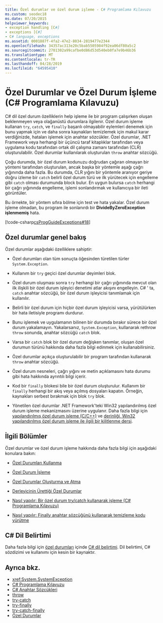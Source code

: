 ```yaml
---
title: Özel durumlar ve özel durum işleme - C# Programlama Kılavuzu
ms.custom: seodec18
ms.date: 07/20/2015
helpviewer_keywords:
- exception handling [C#]
- exceptions [C#]
- C# language, exceptions
ms.assetid: 0001887f-4fa2-47e2-8034-2819477e2344
ms.openlocfilehash: 34357ac313e20c5bab5505984f92ea06df80a5c2
ms.sourcegitcommit: 2701302a99cafbe0d86d53d540eb0fa7e9b46b36
ms.translationtype: MT
ms.contentlocale: tr-TR
ms.lasthandoff: 04/28/2019
ms.locfileid: "64595410"
---
```

# <a name="exceptions-and-exception-handling-c-programming-guide"></a>Özel Durumlar ve Özel Durum İşleme (C# Programlama Kılavuzu)
C# dil özel durum özelliklerin help işleme ile bir program çalışırken oluşan beklenmeyen veya olağanüstü durumlara ilgilenir. Özel durum işleme kullanan `try`, `catch`, ve `finally` başarılı olmayabilir eylemleri denemek için bunu yapmak için ve daha sonra kaynakları temizlemek için makul karar verdiğinizde, hataları işlemek için anahtar sözcükler. Özel durumlar, .NET Framework veya herhangi bir üçüncü taraf kitaplıklar tarafından veya uygulama kodu tarafından ortak dil çalışma zamanı tarafından (CLR) oluşturulabilir. Özel durumlar kullanılarak oluşturulan `throw` anahtar sözcüğü.  
  
 Çoğu durumda, bir özel durum kodunuzu doğrudan çağıran olmayan bir yöntemi tarafından oluşturulan, ancak başka bir yöntemle aşağı çağrı yığınında daha fazla. Bu durumda, CLR yığını bir yöntemle aranıyor geriye doğru izleme bir `catch` belirli özel durum türü ve ilk yürütecek için engelleme gibi `catch` olması durumunda block bulur. En uygun bulursa `catch` herhangi bir çağrı yığınında engelleme, işlemi sonlandırmak ve kullanıcıya bir ileti görüntüler.  
  
 Bu örnekte, bir yöntem sıfıra bölme için test ve hata yakalar. Özel durum işleme olmadan, bu program ile sonlanırdı bir **DivideByZeroException işlenmemiş** hata.  
  
 [!code-csharp[csProgGuideExceptions#18](~/samples/snippets/csharp/VS_Snippets_VBCSharp/csProgGuideExceptions/CS/Exceptions.cs#18)]  
  
## <a name="exceptions-overview"></a>Özel durumlar genel bakış  
 Özel durumlar aşağıdaki özelliklere sahiptir:  
  
- Özel durumları olan tüm sonuçta öğesinden türetilen türler `System.Exception`.  
  
- Kullanım bir `try` geçici özel durumlar deyimleri blok.  
  
- Özel durum oluşması sonra `try` herhangi bir çağrı yığınında mevcut olan ilk ilişkili bir özel durum işleyici denetimi atlar akışını engelleyin. C# ' ta, `catch` anahtar sözcüğü, bir özel durum işleyicisi tanımlamak için kullanılır.  
  
- Belirli bir özel durum için hiçbir özel durum işleyicisi varsa, yürütülürken bir hata iletisiyle programı durdurur.  
  
- Bunu işlemek ve uygulamanın bilinen bir durumda bırakır sürece bir özel durum yakalamayın. Yakalarsanız, `System.Exception`, kullanarak rethrow `throw` sonunda, anahtar sözcüğü `catch` blok.  
  
- Varsa bir `catch` blok bir özel durum değişken tanımlar, oluşan özel durumun türünü hakkında daha fazla bilgi edinmek için kullanabilirsiniz.  
  
- Özel durumlar açıkça oluşturulabilir bir program tarafından kullanarak `throw` anahtar sözcüğü.  
  
- Özel durum nesneleri, çağrı yığını ve metin açıklamasını hata durumu gibi hata hakkında ayrıntılı bilgi içerir.  
  
- Kod bir `finally` blokesi bile bir özel durum oluşturulur. Kullanım bir `finally` herhangi bir akış veya açılmış dosyaları kapatın. Örneğin, kaynakları serbest bırakmak için blok `try` blok.  
  
- Yönetilen özel durumlar .NET Framework'teki Win32 yapılandırılmış özel durum işleme mekanizmasını üzerine uygulanır. Daha fazla bilgi için [yapılandırılmış özel durum işleme (C/C++)](/cpp/cpp/structured-exception-handling-c-cpp) ve [derinliği, Win32 yapılandırılmış özel durum işleme ile ilgili bir kilitlenme dersi](https://bytepointer.com/resources/pietrek_crash_course_depths_of_win32_seh.htm).  
  
## <a name="related-sections"></a>İlgili Bölümler  
 Özel durumlar ve özel durum işleme hakkında daha fazla bilgi için aşağıdaki konulara bakın:  
  
- [Özel Durumları Kullanma](../../../csharp/programming-guide/exceptions/using-exceptions.md)  
  
- [Özel Durum İşleme](../../../csharp/programming-guide/exceptions/exception-handling.md)  
  
- [Özel Durumlar Oluşturma ve Atma](../../../csharp/programming-guide/exceptions/creating-and-throwing-exceptions.md)  
  
- [Derleyicinin Ürettiği Özel Durumlar](../../../csharp/programming-guide/exceptions/compiler-generated-exceptions.md)  
  
- [Nasıl yapılır: Bir özel durum try/catch kullanarak işleme (C# Programlama Kılavuzu)](../../../csharp/programming-guide/exceptions/how-to-handle-an-exception-using-try-catch.md)  
  
- [Nasıl yapılır: Finally anahtar sözcüğünü kullanarak temizleme kodu yürütme](../../../csharp/programming-guide/exceptions/how-to-execute-cleanup-code-using-finally.md)  
  
## <a name="c-language-specification"></a>C# Dil Belirtimi  

Daha fazla bilgi için [özel durumları](~/_csharplang/spec/exceptions.md) içinde [ C# dil belirtimi](../../language-reference/language-specification/index.md). Dil belirtimi, C# sözdizimi ve kullanımı için kesin bir kaynaktır.
  
## <a name="see-also"></a>Ayrıca bkz.

- <xref:System.SystemException>
- [C# Programlama Kılavuzu](../../../csharp/programming-guide/index.md)
- [C# Anahtar Sözcükleri](../../../csharp/language-reference/keywords/index.md)
- [throw](../../../csharp/language-reference/keywords/throw.md)
- [try-catch](../../../csharp/language-reference/keywords/try-catch.md)
- [try-finally](../../../csharp/language-reference/keywords/try-finally.md)
- [try-catch-finally](../../../csharp/language-reference/keywords/try-catch-finally.md)
- [Özel Durumlar](../../../standard/exceptions/index.md)
